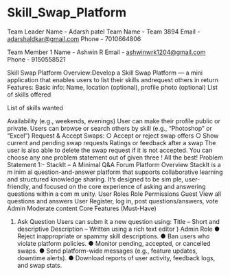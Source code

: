 # Skill_Swap_Platform

Team Leader Name - Adarsh patel
Team Name  - Team 3894
Email - adarshaldkar@gmail.com
Phone - 7010664806

Team Member 1
Name - Ashwin R
Email - ashwinwrk1204@gmail.com
Phone - 9150558521


Skill Swap Platform
Overview:Develop a Skill Swap Platform — a mini application that enables users to list their skills andrequest others in return
Features:
Basic info: Name, location (optional), profile photo (optional)
List of skills offered

List of skills wanted

Availability (e.g., weekends, evenings)
User can make their profile public or private.
Users can browse or search others by skill (e.g., “Photoshop” or “Excel”)
Request & Accept Swaps:
○ Accept or reject swap offers
○ Show current and pending swap requests
Ratings or feedback after a swap
The user is also able to delete the swap request if it is not accepted.
You can choose any one problem
statement out of given three !
All the best!
Problem Statement 1:-
StackIt – A Minimal Q&A Forum Platform
Overview
StackIt is a m inim al question-and-answer platform that supports collaborative
learning and structured knowledge sharing. It’s designed to be sim ple, user- friendly,
and focused on the core experience of asking and answering questions within a
com m unity.
User Roles
Role Permissions
Guest View all questions and answers
User Register, log in, post questions/answers, vote
Admin Moderate content
Core Features (Must-Have)
1. Ask Question
Users can subm it a new question using:
Title – Short and descriptive
Description – Written using a rich text editor )
Admin Role
● Reject inappropriate or spammy skill descriptions.
● Ban users who violate platform policies.
● Monitor pending, accepted, or cancelled swaps.
● Send platform-wide messages (e.g., feature updates, downtime alerts).
● Download reports of user activity, feedback logs, and swap stats.
